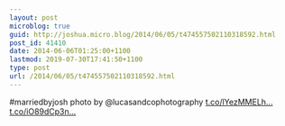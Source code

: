 ```yaml
---
layout: post
microblog: true
guid: http://joshua.micro.blog/2014/06/05/t474557502110318592.html
post_id: 41410
date: 2014-06-06T01:25:00+1100
lastmod: 2019-07-30T17:41:50+1100
type: post
url: /2014/06/05/t474557502110318592.html
---
```

#marriedbyjosh photo by @lucasandcophotography [t.co/lYezMMELh...](http://t.co/lYezMMELhQ) [t.co/iO89dCp3n...](http://t.co/iO89dCp3no)
